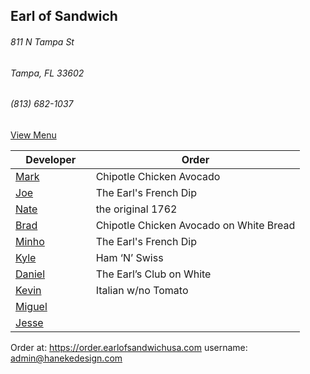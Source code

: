 ## Earl of Sandwich
###### 811 N Tampa St
###### Tampa, FL 33602
###### (813) 682-1037

[View Menu](https://www.earlofsandwichusa.com/menu/)

Developer     | Order
--------------|---------------------
[Mark](http://github.com/mark-smithtb)              |Chipotle Chicken Avocado 
[Joe](https://github.com/Montchat)                  |The Earl's French Dip
[Nate](https://github.com/thunemn)                  | the original 1762
[Brad](https://github.com/bself)                    | Chipotle Chicken Avocado on White Bread
[Minho](https://github.com/minhochoi)               | The Earl's French Dip
[Kyle](https://github.com/kjswartz)                 | Ham ‘N’ Swiss
[Daniel](https://github.come/dtartaglia)            | The Earl’s Club on White
[Kevin]()                                           | Italian w/no Tomato
[Miguel](https://github.com/MiguelBrito1086)        |         
[Jesse](https://github.com/jessecurry)              |


Order at: https://order.earlofsandwichusa.com
username: admin@hanekedesign.com
